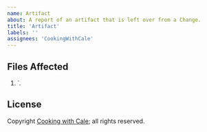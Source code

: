 ```yaml
---
name: Artifact
about: A report of an artifact that is left over from a Change.
title: 'Artifact'
labels: ''
assignees: 'CookingWithCale'
---
```

## Files Affected

1. `*.*

## License

Copyright [Cooking with Cale](https://cookingwithcale.org); all rights reserved.
